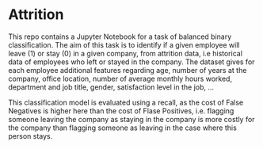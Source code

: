 # Attrition

This repo contains a Jupyter Notebook for a task of balanced binary classification. The aim of this task is to identify if a given employee will leave (1) or stay (0) in a given company, from attrition data, i.e historical data of employees who left or stayed in the company. The dataset gives for each employee additional features regarding age, number of years at the company, office location, number of average monthly hours worked, department and job title, gender, satisfaction level in the job, ...

This classification model is evaluated using a recall, as the cost of False Negatives is higher here than the cost of Flase Positives, i.e. flagging someone leaving the company as staying in the company is more costly for the company than flagging someone as leaving in the case where this person stays.
